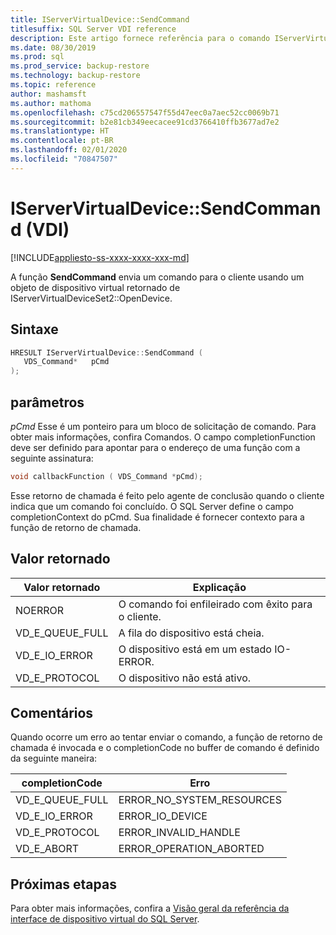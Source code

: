 ```yaml
---
title: IServerVirtualDevice::SendCommand
titlesuffix: SQL Server VDI reference
description: Este artigo fornece referência para o comando IServerVirtualDevice::SendCommand.
ms.date: 08/30/2019
ms.prod: sql
ms.prod_service: backup-restore
ms.technology: backup-restore
ms.topic: reference
author: mashamsft
ms.author: mathoma
ms.openlocfilehash: c75cd206557547f55d47eec0a7aec52cc0069b71
ms.sourcegitcommit: b2e81cb349eecacee91cd3766410ffb3677ad7e2
ms.translationtype: HT
ms.contentlocale: pt-BR
ms.lasthandoff: 02/01/2020
ms.locfileid: "70847507"
---
```

# <a name="iservervirtualdevicesendcommand-vdi"></a>IServerVirtualDevice::SendCommand (VDI)

[!INCLUDE[appliesto-ss-xxxx-xxxx-xxx-md](../../../includes/appliesto-ss-xxxx-xxxx-xxx-md.md)]

A função **SendCommand** envia um comando para o cliente usando um objeto de dispositivo virtual retornado de IServerVirtualDeviceSet2::OpenDevice.

## <a name="syntax"></a>Sintaxe

```c
HRESULT IServerVirtualDevice::SendCommand (
   VDS_Command*   pCmd
);
```

## <a name="parameters"></a>parâmetros

*pCmd* Esse é um ponteiro para um bloco de solicitação de comando. Para obter mais informações, confira Comandos. O campo completionFunction deve ser definido para apontar para o endereço de uma função com a seguinte assinatura:

```c
void callbackFunction ( VDS_Command *pCmd);
```

Esse retorno de chamada é feito pelo agente de conclusão quando o cliente indica que um comando foi concluído. O SQL Server define o campo completionContext do pCmd. Sua finalidade é fornecer contexto para a função de retorno de chamada.

## <a name="return-value"></a>Valor retornado

|Valor retornado | Explicação |
|---|---|
| NOERROR | O comando foi enfileirado com êxito para o cliente. |
| VD_E_QUEUE_FULL | A fila do dispositivo está cheia. |
| VD_E_IO_ERROR | O dispositivo está em um estado IO-ERROR. |
| VD_E_PROTOCOL | O dispositivo não está ativo. |

## <a name="remarks"></a>Comentários

Quando ocorre um erro ao tentar enviar o comando, a função de retorno de chamada é invocada e o completionCode no buffer de comando é definido da seguinte maneira:

| completionCode | Erro |
|---|---|
| VD_E_QUEUE_FULL | ERROR_NO_SYSTEM_RESOURCES |
| VD_E_IO_ERROR   | ERROR_IO_DEVICE |
| VD_E_PROTOCOL   | ERROR_INVALID_HANDLE |
| VD_E_ABORT      | ERROR_OPERATION_ABORTED |

## <a name="next-steps"></a>Próximas etapas

Para obter mais informações, confira a [Visão geral da referência da interface de dispositivo virtual do SQL Server](reference-virtual-device-interface.md).